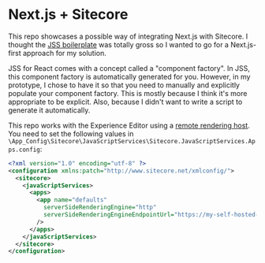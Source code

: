 # Next.js + Sitecore

This repo showcases a possible way of integrating Next.js with Sitecore. I thought the [JSS boilerplate](https://jss.sitecore.com/docs/client-frameworks/react/react-overview) was totally gross so I wanted to go for a Next.js-first approach for my solution.

JSS for React comes with a concept called a "component factory". In JSS, this component factory is automatically generated for you. However, in my prototype, I chose to have it so that you need to manually and explicitly populate your component factory. This is mostly because I think it's more appropriate to be explicit. Also, because I didn't want to write a script to generate it automatically.

This repo works with the Experience Editor using a [remote rendering host](https://jss.sitecore.com/docs/fundamentals/services/view-engine#http-rendering-engine). You need to set the following values in `\App_Config\Sitecore\JavaScriptServices\Sitecore.JavaScriptServices.Apps.config`:

```xml
<?xml version="1.0" encoding="utf-8" ?>
<configuration xmlns:patch="http://www.sitecore.net/xmlconfig/">
  <sitecore>
    <javaScriptServices>
      <apps>
        <app name="defaults"
          serverSideRenderingEngine="http"
          serverSideRenderingEngineEndpointUrl="https://my-self-hosted-nextjs-app.com.au/api/preview"
        />
      </apps>
    </javaScriptServices>
  </sitecore>
</configuration>
```
